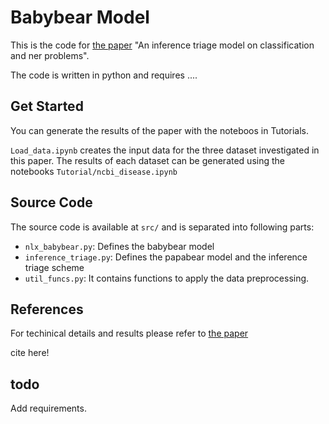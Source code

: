 # Babybear Model

This is the code for [the paper](https://www.overleaf.com/project/619841524ce34d2c4ace0c2a) "An inference triage model on classification and ner problems".

The code is written in python and requires ....

## Get Started

You can generate the results of the paper with the noteboos in Tutorials. 

`Load_data.ipynb` creates the input data for the three dataset investigated in this paper. The results of each dataset can be generated using the notebooks `Tutorial/ncbi_disease.ipynb`

## Source Code

The source code is available at `src/` and is separated into following parts:
* `nlx_babybear.py`: Defines the babybear model
* `inference_triage.py`: Defines the papabear model and the inference triage scheme
* `util_funcs.py`: It contains functions to apply the data preprocessing.

## References
For techinical details and results please refer to [the paper](https://www.overleaf.com/project/619841524ce34d2c4ace0c2a)

cite here!

## todo
Add requirements.